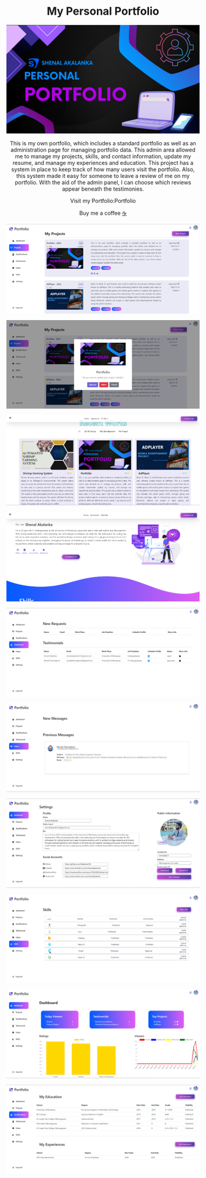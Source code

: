 <center>
<h1>My Personal Portfolio</h1>
</div>



![Portfolio.png](https://github.com/Akalanka-00/My-Projects/blob/main/portfolio/src/Portfolio.png)

This is my own portfolio, which includes a standard portfolio as well as an administration page for managing portfolio data. This admin area allowed me to manage my projects, skills, and contact information, update my resume, and manage my experiences and education. This project has a system in place to keep track of how many users visit the portfolio. Also, this system made it easy for someone to leave a review of me on my portfolio. With the aid of the admin panel, I can choose which reviews appear beneath the testimonies.



<div>
Visit my Portfolio:<a href="https://shenalakalanka.web.app/"  style="text-decoration: none;">Portfolio</div>

Buy me a coffee [☕](https://www.buymeacoffee.com/shenalakalanka)



![projects.png](https://github.com/Akalanka-00/My-Projects/blob/main/portfolio/src/projects.png)

![approve project.png](https://github.com/Akalanka-00/My-Projects/blob/main/portfolio/src/approve%20project.png)

![project-portfolio.png](https://github.com/Akalanka-00/My-Projects/blob/main/portfolio/src/project-portfolio.png)

![home.png](https://github.com/Akalanka-00/My-Projects/blob/main/portfolio/src/home.png)

![testimonials.png](https://github.com/Akalanka-00/My-Projects/blob/main/portfolio/src/testimonials.png)

![inbox.png](https://github.com/Akalanka-00/My-Projects/blob/main/portfolio/src/inbox.png)

![settings.png](https://github.com/Akalanka-00/My-Projects/blob/main/portfolio/src/settings.png)

![skills.png](https://github.com/Akalanka-00/My-Projects/blob/main/portfolio/src/skills.png)

![dashboard.png](https://github.com/Akalanka-00/My-Projects/blob/main/portfolio/src/dashboard.png)

![qualifications.png](https://github.com/Akalanka-00/My-Projects/blob/main/portfolio/src/qualifications.png)


